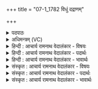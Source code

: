 +++
title = "07-1_1782 विधुं दद्राणम्"

+++
<details><summary>पदपाठः</summary>

वि꣣धु꣢म्। वि꣢। धु꣢म्। द꣣द्राण꣢म्। स꣡म꣢꣯ने। सम्। अ꣣ने। बहूना꣢म्। यु꣡वा꣢꣯नम्। स꣡न्त꣢꣯म्। प꣣लितः꣢। ज꣣गार। देव꣡स्य꣢। प꣣श्य। का꣡व्य꣢꣯म्। म꣣हित्वा꣢। अ꣣द्य꣢। अ꣣। द्य꣢। म꣣मा꣡र꣢। सः। ह्यः। सम्। आ꣣न। १७८२।
</details>

<details><summary>अधिमन्त्रम् (VC)</summary>

- इन्द्रः
- बृहदुक्थो वामदेव्यः
- त्रिष्टुप्
- धैवतः
</details>

<details><summary>हिन्दी : आचार्य रामनाथ वेदालंकार - विषयः</summary>

प्रथम ऋचा की व्याख्या पूर्वार्चिक में ३२५ क्रमाङ्क पर चन्द्र-सूर्य और मन-आत्मा के विषय में की जा चुकी है। यहाँ दूसरी व्याख्या दर्शाते हैं।
</details>

<details><summary>हिन्दी : आचार्य रामनाथ वेदालंकार - पदार्थः</summary>

पदार्थान्वयभाषाः -  (समने) सङ्ग्राम में (बहूनाम्) अनेक शत्रुओं को (विधुम्) बींधनेवाले, (दद्राणम्) उनकी दुर्गति करनेवाले (युवानं सन्तम्) युवा होते भी किसी वीर को (पलितः) बूढ़ा काल (जगार) निगल लेता है। (देवस्य) क्रीडा करनेवाले जगत्पति इन्द्र परमेश्वर के (महित्वा) महान् (काव्यम्) जगत्-रूप दृश्य काव्य को (पश्य) देखो,कि (सः) वह (अद्य) आज (ममार) मरा पड़ा है (यः) जो (ह्यः) कल (समान) भली-भाँति साँस ले रहा था,जीवित था ॥१॥
</details>

<details><summary>हिन्दी : आचार्य रामनाथ वेदालंकार - भावार्थः</summary>

भावार्थभाषाः -  बड़ी भारी शक्ति जिनके पास होती है,वे भी मृत्यु के मुख में जाने से नहीं बच पाते,यह देखकर धर्म-कर्मों में और परमात्मा के चिन्तन में मन लगाना चाहिए ॥१॥
</details>

<details><summary>संस्कृत : आचार्य रामनाथ वेदालंकार - विषयः</summary>

तत्र प्रथमा ऋक् पूर्वार्चिके ३२५ क्रमाङ्के चन्द्रसूर्यविषये मनआत्मविषये च व्याख्याता। अत्र प्रकारान्तरेण व्याख्यायते।
</details>

<details><summary>संस्कृत : आचार्य रामनाथ वेदालंकार - पदार्थः</summary>

पदार्थान्वयभाषाः -  (समने) संग्रामे (बहूनाम्) अनेकेषां रिपूणाम् (विधुम्) वेद्धारम्।[व्यध ताडने दिवादिः,‘पॄभिदिव्यधिगृधिधृषिहृषिभ्यः’ उ० १।२३ इत्यनेन उः प्रत्ययः,‘ग्रहिज्या०’ अ० ६।१।१६ इति सम्प्रसारणम्।] (दद्राणम्) तेषां दुर्गतिं कुर्वाणम्।[द्रा कुत्सायां गतौ,ण्यन्तः,लिटः कानच्।] (युवानं सन्तम्) तरुणमपि सन्तं कञ्चिद् वीरम् (पलितः) वृद्धः कालः (जगार) निगिरति। (देवस्य) क्रीडाकर्तुः जगत्पतेरिन्द्रस्य (महित्वा) महत् (काव्यम्) जगद्रूपं दृश्यकाव्यम् (पश्य) निभालय,यत् (सः) असौ (अद्य) अस्मिन् दिने (ममार) मृतः शेते,यः (ह्यः) गते दिवसे (समान) सम्यक् प्राणान् धारयति स्म ॥१॥
</details>

<details><summary>संस्कृत : आचार्य रामनाथ वेदालंकार - भावार्थः</summary>

भावार्थभाषाः -  विपुलशक्तिमतामपि मृत्युमुखान्नोद्धार इत्यवलोक्य धर्मकर्मसु परमात्मचिन्तने च मनो निवेशनीयम् ॥१॥
</details>